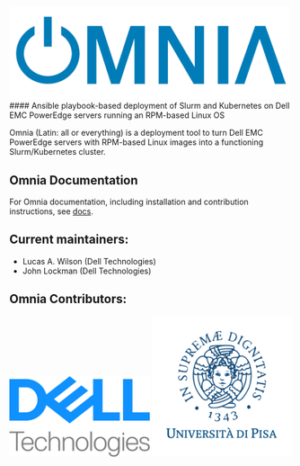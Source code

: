 <img src="docs/images/omnia-logo.png" width="500px">
#### Ansible playbook-based deployment of Slurm and Kubernetes on Dell EMC PowerEdge servers running an RPM-based Linux OS

Omnia (Latin: all or everything) is a deployment tool to turn Dell EMC PowerEdge servers with RPM-based Linux images into a functioning Slurm/Kubernetes cluster.

## Omnia Documentation
For Omnia documentation, including installation and contribution instructions, see [docs](docs/README.md).

## Current maintainers:
* Lucas A. Wilson (Dell Technologies)
* John Lockman (Dell Technologies)

## Omnia Contributors:
<img src="docs/images/delltech.jpg" width="250px" alt="Dell Technologies">
<img src="docs/images/pisa.png" width="250px" alt="Universita di Pisa">
